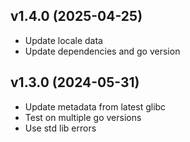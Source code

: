 v1.4.0 (2025-04-25)
-------------------------
 * Update locale data
 * Update dependencies and go version

v1.3.0 (2024-05-31)
-------------------------
 * Update metadata from latest glibc
 * Test on multiple go versions
 * Use std lib errors

